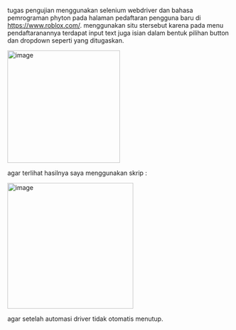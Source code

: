tugas pengujian menggunakan selenium webdriver dan bahasa pemrograman phyton pada halaman pedaftaran pengguna baru di https://www.roblox.com/.
menggunakan situ stersebut karena pada menu pendaftaranannya terdapat input text juga isian dalam bentuk pilihan button dan dropdown seperti yang ditugaskan.

<img width="253" alt="image" src="https://github.com/rafirustian/SQA23-Rafi/assets/154288866/b1ff97a5-01e2-481d-8a87-261c3a88e932">

agar terlihat hasilnya saya menggunakan skrip :

<img width="283" alt="image" src="https://github.com/rafirustian/SQA23-Rafi/assets/154288866/a7fa20ae-766b-4381-bb2c-8fbaf8049539">

agar setelah automasi driver tidak otomatis menutup.
